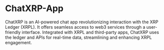 # ChatXRP-App
ChatXRP is an AI-powered chat app revolutionizing interaction with the XRP Ledger (XRPL). It offers seamless access to web3 services through a user-friendly interface. Integrated with XRPL and third-party apps, ChatXRP uses the ledger and APIs for real-time data, streamlining and enhancing XRPL engagement.
